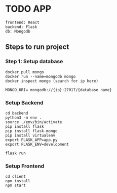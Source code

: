 # TODO APP

    frontend: React
    backend: Flask
    db: Mongodb

## Steps to run project

### Step 1: Setup database

    docker pull mongo
    docker run --name=mongodb mongo
    docker inspect mongo (search for ip here)

    MONGO_URI= mongodb://{ip}:27017/{database name}

### Setup Backend

    cd backend
    python3 -m env .
    source ./env/bin/activate
    pip install flask
    pip install flask-mongo
    pip install virtualenv
    export FLASK_APP=app.py
    export FLASK_ENV=development
    
    flask run

### Setup Frontend

    cd client
    npm install
    npm start